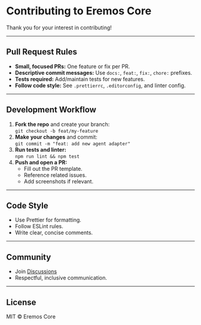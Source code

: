 # Contributing to Eremos Core

Thank you for your interest in contributing!

---

## Pull Request Rules

- **Small, focused PRs:** One feature or fix per PR.
- **Descriptive commit messages:** Use `docs:`, `feat:`, `fix:`, `chore:` prefixes.
- **Tests required:** Add/maintain tests for new features.
- **Follow code style:** See `.prettierrc`, `.editorconfig`, and linter config.

---

## Development Workflow

1. **Fork the repo** and create your branch:  
   `git checkout -b feat/my-feature`
2. **Make your changes** and commit:  
   `git commit -m "feat: add new agent adapter"`
3. **Run tests and linter:**  
   `npm run lint && npm test`
4. **Push and open a PR:**  
   - Fill out the PR template.
   - Reference related issues.
   - Add screenshots if relevant.

---

## Code Style

- Use Prettier for formatting.
- Follow ESLint rules.
- Write clear, concise comments.

---

## Community

- Join [Discussions](https://github.com/EremosCore/Eremos/discussions)
- Respectful, inclusive communication.

---

## License

MIT © Eremos Core
